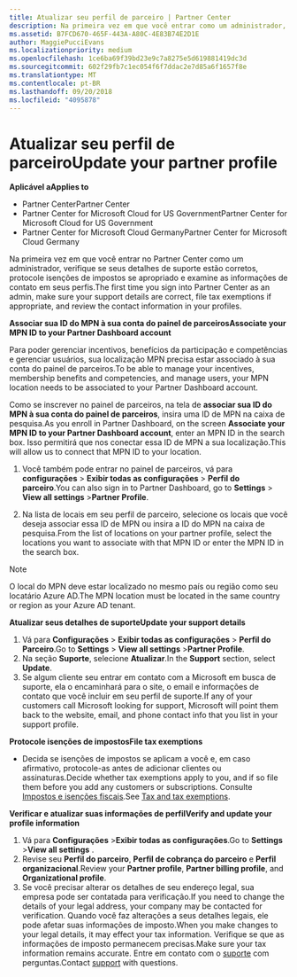 ```yaml
---
title: Atualizar seu perfil de parceiro | Partner Center
description: Na primeira vez em que você entrar como um administrador, verifique se seus detalhes de suporte estão corretos, arquive isenções de impostos se apropriado e examine as informações de contato em seus perfis.
ms.assetid: B7FCD670-465F-443A-A80C-4E83B74E2D1E
author: MaggiePucciEvans
ms.localizationpriority: medium
ms.openlocfilehash: 1ce6ba69f39bd23e9c7a8275e5d619881419dc3d
ms.sourcegitcommit: 602f29fb7c1ec054f6f7ddac2e7d85a6f1657f8e
ms.translationtype: MT
ms.contentlocale: pt-BR
ms.lasthandoff: 09/20/2018
ms.locfileid: "4095878"
---
```

# <a name="update-your-partner-profile"></a><span data-ttu-id="03080-103">Atualizar seu perfil de parceiro</span><span class="sxs-lookup"><span data-stu-id="03080-103">Update your partner profile</span></span>

**<span data-ttu-id="03080-104">Aplicável a</span><span class="sxs-lookup"><span data-stu-id="03080-104">Applies to</span></span>**

-  <span data-ttu-id="03080-105">Partner Center</span><span class="sxs-lookup"><span data-stu-id="03080-105">Partner Center</span></span>
-  <span data-ttu-id="03080-106">Partner Center for Microsoft Cloud for US Government</span><span class="sxs-lookup"><span data-stu-id="03080-106">Partner Center for Microsoft Cloud for US Government</span></span>
-  <span data-ttu-id="03080-107">Partner Center for Microsoft Cloud Germany</span><span class="sxs-lookup"><span data-stu-id="03080-107">Partner Center for Microsoft Cloud Germany</span></span>

<span data-ttu-id="03080-108">Na primeira vez em que você entrar no Partner Center como um administrador, verifique se seus detalhes de suporte estão corretos, protocole isenções de impostos se apropriado e examine as informações de contato em seus perfis.</span><span class="sxs-lookup"><span data-stu-id="03080-108">The first time you sign into Partner Center as an admin, make sure your support details are correct, file tax exemptions if appropriate, and review the contact information in your profiles.</span></span>


**<span data-ttu-id="03080-109">Associar sua ID do MPN à sua conta do painel de parceiros</span><span class="sxs-lookup"><span data-stu-id="03080-109">Associate your MPN ID to your Partner Dashboard account</span></span>**

<span data-ttu-id="03080-110">Para poder gerenciar incentivos, benefícios da participação e competências e gerenciar usuários, sua localização MPN precisa estar associado à sua conta do painel de parceiros.</span><span class="sxs-lookup"><span data-stu-id="03080-110">To be able to manage your incentives, membership benefits and competencies, and manage users, your MPN location needs to be associated to your Partner Dashboard account.</span></span>

<span data-ttu-id="03080-111">Como se inscrever no painel de parceiros, na tela de **associar sua ID do MPN à sua conta do painel de parceiros**, insira uma ID de MPN na caixa de pesquisa.</span><span class="sxs-lookup"><span data-stu-id="03080-111">As you enroll in Partner Dashboard, on the screen **Associate your MPN ID to your Partner Dashboard account**, enter an MPN ID in the search box.</span></span> <span data-ttu-id="03080-112">Isso permitirá que nos conectar essa ID de MPN a sua localização.</span><span class="sxs-lookup"><span data-stu-id="03080-112">This will allow us to connect that MPN ID to your location.</span></span>

1. <span data-ttu-id="03080-113">Você também pode entrar no painel de parceiros, vá para **configurações** &gt; **Exibir todas as configurações** &gt; **Perfil do parceiro**.</span><span class="sxs-lookup"><span data-stu-id="03080-113">You can also sign in to Partner Dashboard, go to **Settings** &gt; **View all settings** &gt;**Partner Profile**.</span></span>

2. <span data-ttu-id="03080-114">Na lista de locais em seu perfil de parceiro, selecione os locais que você deseja associar essa ID de MPN ou insira a ID do MPN na caixa de pesquisa.</span><span class="sxs-lookup"><span data-stu-id="03080-114">From the list of locations on your partner profile, select the locations you want to associate with that MPN ID or enter the MPN ID in the search box.</span></span>

>[!Note]
><span data-ttu-id="03080-115">O local do MPN deve estar localizado no mesmo país ou região como seu locatário Azure AD.</span><span class="sxs-lookup"><span data-stu-id="03080-115">The MPN location must be located in the same country or region as your Azure AD tenant.</span></span> 


**<span data-ttu-id="03080-116">Atualizar seus detalhes de suporte</span><span class="sxs-lookup"><span data-stu-id="03080-116">Update your support details</span></span>** 

1.  <span data-ttu-id="03080-117">Vá para **Configurações** &gt; **Exibir todas as configurações** &gt; **Perfil do Parceiro**.</span><span class="sxs-lookup"><span data-stu-id="03080-117">Go to **Settings** &gt; **View all settings** &gt;**Partner Profile**.</span></span>
2.  <span data-ttu-id="03080-118">Na seção **Suporte**, selecione **Atualizar**.</span><span class="sxs-lookup"><span data-stu-id="03080-118">In the **Support** section, select **Update**.</span></span>
3.  <span data-ttu-id="03080-119">Se algum cliente seu entrar em contato com a Microsoft em busca de suporte, ela o encaminhará para o site, o email e informações de contato que você incluir em seu perfil de suporte.</span><span class="sxs-lookup"><span data-stu-id="03080-119">If any of your customers call Microsoft looking for support, Microsoft will point them back to the website, email, and phone contact info that you list in your support profile.</span></span>

**<span data-ttu-id="03080-120">Protocole isenções de impostos</span><span class="sxs-lookup"><span data-stu-id="03080-120">File tax exemptions</span></span>**

-   <span data-ttu-id="03080-121">Decida se isenções de impostos se aplicam a você e, em caso afirmativo, protocole-as antes de adicionar clientes ou assinaturas.</span><span class="sxs-lookup"><span data-stu-id="03080-121">Decide whether tax exemptions apply to you, and if so file them before you add any customers or subscriptions.</span></span> <span data-ttu-id="03080-122">Consulte [Impostos e isenções fiscais](tax-and-tax-exemptions.md).</span><span class="sxs-lookup"><span data-stu-id="03080-122">See [Tax and tax exemptions](tax-and-tax-exemptions.md).</span></span>

**<span data-ttu-id="03080-123">Verificar e atualizar suas informações de perfil</span><span class="sxs-lookup"><span data-stu-id="03080-123">Verify and update your profile information</span></span>**

1.  <span data-ttu-id="03080-124">Vá para **Configurações** &gt;**Exibir todas as configurações**.</span><span class="sxs-lookup"><span data-stu-id="03080-124">Go to **Settings** &gt;**View all settings** .</span></span> 
2.  <span data-ttu-id="03080-125">Revise seu **Perfil do parceiro**, **Perfil de cobrança do parceiro** e **Perfil organizacional**.</span><span class="sxs-lookup"><span data-stu-id="03080-125">Review your **Partner profile**, **Partner billing profile**, and **Organizational profile**.</span></span>
3.  <span data-ttu-id="03080-126">Se você precisar alterar os detalhes de seu endereço legal, sua empresa pode ser contatada para verificação.</span><span class="sxs-lookup"><span data-stu-id="03080-126">If you need to change the details of your legal address, your company may be contacted for verification.</span></span> <span data-ttu-id="03080-127">Quando você faz alterações a seus detalhes legais, ele pode afetar suas informações de imposto.</span><span class="sxs-lookup"><span data-stu-id="03080-127">When you make changes to your legal details, it may effect your tax information.</span></span> <span data-ttu-id="03080-128">Verifique se que as informações de imposto permanecem precisas.</span><span class="sxs-lookup"><span data-stu-id="03080-128">Make sure your tax information remains accurate.</span></span> <span data-ttu-id="03080-129">Entre em contato com o [suporte](https://partner.microsoft.com/support/contact-support) com perguntas.</span><span class="sxs-lookup"><span data-stu-id="03080-129">Contact [support](https://partner.microsoft.com/support/contact-support) with questions.</span></span>

 

 



